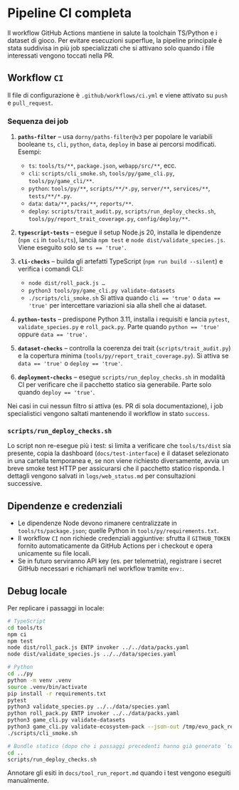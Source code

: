 # Pipeline CI completa

Il workflow GitHub Actions mantiene in salute la toolchain TS/Python e i dataset di gioco. Per evitare esecuzioni superflue, la pipeline principale è stata suddivisa in più job specializzati che si attivano solo quando i file interessati vengono toccati nella PR.

## Workflow `CI`

Il file di configurazione è `.github/workflows/ci.yml` e viene attivato su `push` e `pull_request`.

### Sequenza dei job

1. **`paths-filter`** – usa `dorny/paths-filter@v3` per popolare le variabili booleane `ts`, `cli`, `python`, `data`, `deploy` in base ai percorsi modificati. Esempi:
   - `ts`: `tools/ts/**`, `package.json`, `webapp/src/**`, ecc.
   - `cli`: `scripts/cli_smoke.sh`, `tools/py/game_cli.py`, `tools/py/game_cli/**`.
   - `python`: `tools/py/**`, `scripts/**/*.py`, `server/**`, `services/**`, `tests/**/*.py`.
   - `data`: `data/**`, `packs/**`, `reports/**`.
   - `deploy`: `scripts/trait_audit.py`, `scripts/run_deploy_checks.sh`, `tools/py/report_trait_coverage.py`, `config/deploy/**`.

2. **`typescript-tests`** – esegue il setup Node.js 20, installa le dipendenze (`npm ci` in `tools/ts`), lancia `npm test` e `node dist/validate_species.js`. Viene eseguito solo se `ts == 'true'`.

3. **`cli-checks`** – builda gli artefatti TypeScript (`npm run build --silent`) e verifica i comandi CLI:
   - `node dist/roll_pack.js …`
   - `python3 tools/py/game_cli.py validate-datasets`
   - `./scripts/cli_smoke.sh`
   Si attiva quando `cli == 'true'` o `data == 'true'` per intercettare variazioni sia alla shell che ai dataset.

4. **`python-tests`** – predispone Python 3.11, installa i requisiti e lancia `pytest`, `validate_species.py` e `roll_pack.py`. Parte quando `python == 'true'` oppure `data == 'true'`.

5. **`dataset-checks`** – controlla la coerenza dei trait (`scripts/trait_audit.py`) e la copertura minima (`tools/py/report_trait_coverage.py`). Si attiva se `data == 'true'` o `deploy == 'true'`.

6. **`deployment-checks`** – esegue `scripts/run_deploy_checks.sh` in modalità CI per verificare che il pacchetto statico sia generabile. Parte solo quando `deploy == 'true'`.

Nei casi in cui nessun filtro si attiva (es. PR di sola documentazione), i job specialistici vengono saltati mantenendo il workflow in stato `success`.

### `scripts/run_deploy_checks.sh`

Lo script non re-esegue più i test: si limita a verificare che `tools/ts/dist` sia presente, copia la dashboard (`docs/test-interface`) e il dataset selezionato in una cartella temporanea e, se non viene richiesto diversamente, avvia un breve smoke test HTTP per assicurarsi che il pacchetto statico risponda. I dettagli vengono salvati in `logs/web_status.md` per consultazioni successive.

## Dipendenze e credenziali

- Le dipendenze Node devono rimanere centralizzate in `tools/ts/package.json`; quelle Python in `tools/py/requirements.txt`.
- Il workflow `CI` non richiede credenziali aggiuntive: sfrutta il `GITHUB_TOKEN` fornito automaticamente da GitHub Actions per i checkout e opera unicamente su file locali.
- Se in futuro serviranno API key (es. per telemetria), registrare i secret GitHub necessari e richiamarli nel workflow tramite `env:`.

## Debug locale

Per replicare i passaggi in locale:

```bash
# TypeScript
cd tools/ts
npm ci
npm test
node dist/roll_pack.js ENTP invoker ../../data/packs.yaml
node dist/validate_species.js ../../data/species.yaml

# Python
cd ../py
python -m venv .venv
source .venv/bin/activate
pip install -r requirements.txt
pytest
python3 validate_species.py ../../data/species.yaml
python roll_pack.py ENTP invoker ../../data/packs.yaml
python3 game_cli.py validate-datasets
python3 game_cli.py validate-ecosystem-pack --json-out /tmp/evo_pack_report.json
./scripts/cli_smoke.sh

# Bundle statico (dopo che i passaggi precedenti hanno già generato `tools/ts/dist`)
cd ..
scripts/run_deploy_checks.sh
```

Annotare gli esiti in `docs/tool_run_report.md` quando i test vengono eseguiti manualmente.
